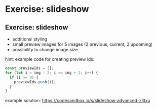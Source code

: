 # Exercise: slideshow

## Exercise: slideshow

- additional styling
- small preview images for 5 images (2 previous, current, 2 upcoming)
- possibility to change image size

hint: example code for creating preview ids:

```js
const previewIds = [];
for (let i = img - 2; i <= img + 2; i++) {
  if (i >= 0) {
    previewIds.push(i);
  }
}
```

example solution: https://codesandbox.io/s/slideshow-advanced-zlltxu
